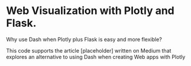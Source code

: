 # Web Visualization with Plotly and Flask.

Why use Dash when Plotly plus Flask is easy and more flexible?

This code supports the article [placeholder] written on Medium that explores an alternative to using Dash when creating Web apps with Plotly
